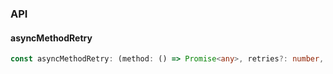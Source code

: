 

### API

#### asyncMethodRetry

```ts
const asyncMethodRetry: (method: () => Promise<any>, retries?: number, timeout?: number) => Promise<any>;
```

